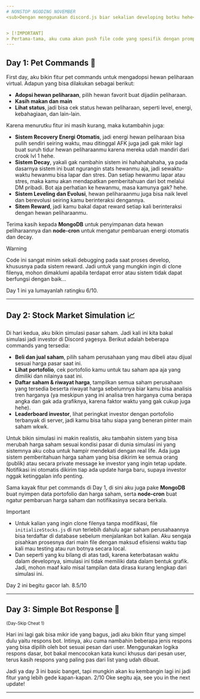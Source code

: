 ```yaml
---
# NONSTOP NGODING NOVEMBER
<sub>Dengan menggunakan discord.js biar sekalian developing botku hehe</sub>


> [!IMPORTANT]
> Pertama-tama, aku cuma akan push file code yang spesifik dengan prompt tema. Kalau ada skrip pembantu yang dipakai untuk ngebantu proses (kayak file konfigurasi atau fungsi tambahan), kemungkinan besar gak bakal ku push ke GitHub. Jadi yang kalian lihat di sini cuma fokus utamanya aja, jadi mohon maaf hehe.
---
```

## Day 1: Pet Commands 🐾

First day, aku bikin fitur pet commands untuk mengadopsi hewan peliharaan virtual. Adapun yang bisa dilakukan sebagai berikut:
- **Adopsi hewan peliharaan**, pilih hewan favorit buat dijadiin peliharaan.
- **Kasih makan dan main**
- **Lihat status**, jadi bisa cek status hewan peliharaan, seperti level, energi, kebahagiaan, dan lain-lain.

Karena menurutku fitur ini masih kurang, maka kutambahin juga:
- **Sistem Recovery Energi Otomatis**, jadi energi hewan peliharaan bisa pulih sendiri seiring waktu, mau ditinggal AFK juga jadi gak mikir lagi buat suruh tidur hewan peliharaanmu karena mereka udah mandiri dari crook lvl 1 hehe.
- **Sistem Decay**, yakali gak nambahin sistem ini hahahahahaha, ya pada dasarnya sistem ini buat ngurangin stats hewanmu aja, jadi sewaktu-waktu hewanmu bisa lapar dan stres. Dan setiap hewanmu lapar atau stres, maka kamu akan mendapatkan pemberitahuan dari bot melalui DM pribadi. Bot aja perhatian ke hewanmu, masa kamunya gak? hehe.
- **Sistem Leveling dan Evolusi**, hewan peliharaanmu juga bisa naik level dan berevolusi seiring kamu berinteraksi dengannya.
- **Sitem Reward**, jadi kamu bakal dapat reward setiap kali berinteraksi dengan hewan peliharaanmu.

Terima kasih kepada **MongoDB** untuk penyimpanan data hewan peliharaannya dan **node-cron** untuk mengatur pembaruan energi otomatis dan decay.

> [!WARNING]
> Code ini sangat minim sekali debugging pada saat proses develop, khususnya pada sistem reward. Jadi untuk yang mungkin ingin di clone filenya, mohon dimaklumi apabila terdapat error atau sistem tidak dapat berfungsi dengan baik...

Day 1 ini ya lumayanlah ratingku 6/10.

---
## Day 2: Stock Market Simulation 📈

Di hari kedua, aku bikin simulasi pasar saham. Jadi kali ini kita bakal simulasi jadi investor di Discord yagesya. Berikut adalah beberapa commands yang tersedia:

- **Beli dan jual saham**, pilih saham perusahaan yang mau dibeli atau dijual sesuai harga pasar saat ini.
- **Lihat portofolio**, cek portofolio kamu untuk tau saham apa aja yang dimiliki dan nilainya saat ini.
- **Daftar saham & riwayat harga**, tampilkan semua saham perusahaan yang tersedia beserta riwayat harga sebelumnya biar kamu bisa analisis tren harganya (ya meskipun yang ini analisa tren harganya cuma berapa angka dan gak ada grafiknya, karena faktor waktu yang gak cukup juga hehe).
- **Leaderboard investor**, lihat peringkat investor dengan portofolio terbanyak di server, jadi kamu bisa tahu siapa yang beneran pinter main saham wkwk.

Untuk bikin simulasi ini makin realistis, aku tambahin sistem yang bisa merubah harga saham sesuai kondisi pasar di dunia simulasi ini yang sistemnya aku coba untuk hampir mendekati dengan real life. Ada juga sistem pemberitahuan harga saham yang bisa dikirim ke semua orang (publik) atau secara private message ke investor yang ingin tetap update. Notifikasi ini otomatis dikirim tiap ada update harga baru, supaya investor nggak ketinggalan info penting.

Sama kayak fitur pet commands di Day 1, di sini aku juga pake **MongoDB** buat nyimpen data portofolio dan harga saham, serta **node-cron** buat ngatur pembaruan harga saham dan notifikasinya secara berkala.

> [!IMPORTANT]
> - Untuk kalian yang ingin clone filenya tanpa modifikasi, file `initializeStocks.js` di run terlebih dahulu agar saham perusahaannya bisa terdaftar di database sebelum menjalankan bot kalian. Aku sengaja pisahkan prosesnya dari main file dengan maksud efisiensi waktu tiap kali mau testing atau run botnya secara local.
> - Dan seperti yang ku bilang di atas tadi, karena keterbatasan waktu dalam developnya, simulasi ini tidak memiliki data dalam bentuk grafik. Jadi, mohon maaf kalo misal tampilan data dirasa kurang lengkap dari simulasi ini.

Day 2 ini begitu gacor lah. 8.5/10

---
## Day 3: Simple Bot Response 🤖
<sub>(Day-Skip Cheat 1)</sub>

Hari ini lagi gak bisa mikir ide yang bagus, jadi aku bikin fitur yang simpel dulu yaitu respons bot. Intinya, aku cuma nambahin beberapa jenis respons yang bisa dipilih oleh bot sesuai pesan dari user. Menggunakan logika respons dasar, bot bakal mencocokan kata kunci khusus dari pesan user, terus kasih respons yang paling pas dari list yang udah dibuat.

Jadi ya day 3 ini basic banget, tapi mungkin akan ku kembangin lagi ini jadi fitur yang lebih gede kapan-kapan. 2/10
Oke segitu aja, see you in the next update!

---
